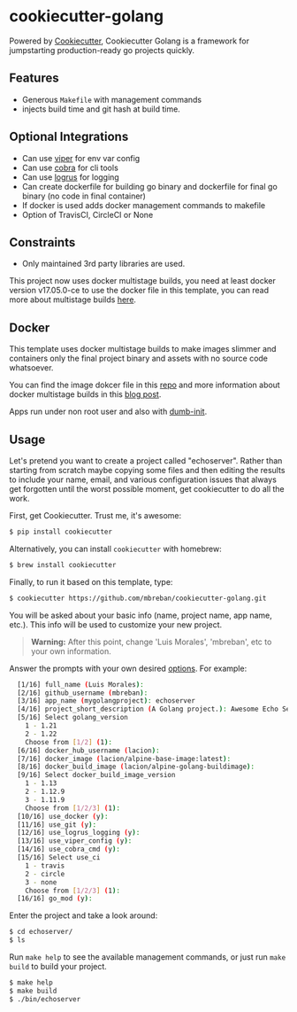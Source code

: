 # cookiecutter-golang

Powered by [Cookiecutter](https://github.com/audreyr/cookiecutter), Cookiecutter Golang is a
framework for jumpstarting production-ready go projects quickly.

## Features

- Generous `Makefile` with management commands
- injects build time and git hash at build time.

## Optional Integrations

- Can use [viper](https://github.com/spf13/viper) for env var config
- Can use [cobra](https://github.com/spf13/cobra) for cli tools
- Can use [logrus](https://github.com/sirupsen/logrus) for logging
- Can create dockerfile for building go binary and dockerfile for final go binary (no code in final
  container)
- If docker is used adds docker management commands to makefile
- Option of TravisCI, CircleCI or None

## Constraints

- Only maintained 3rd party libraries are used.

This project now uses docker multistage builds, you need at least docker version v17.05.0-ce to use
the docker file in this template, you can read more about multistage builds
[here](https://www.critiqus.com/post/multi-stage-docker-builds/).

## Docker

This template uses docker multistage builds to make images slimmer and containers only the final
project binary and assets with no source code whatsoever.

You can find the image dokcer file in this
[repo](https://github.com/lacion/alpine-golang-buildimage) and more information about docker
multistage builds in this [blog post](https://www.critiqus.com/post/multi-stage-docker-builds/).

Apps run under non root user and also with [dumb-init](https://github.com/Yelp/dumb-init).

## Usage

Let's pretend you want to create a project called "echoserver". Rather than starting from scratch
maybe copying some files and then editing the results to include your name, email, and various
configuration issues that always get forgotten until the worst possible moment, get cookiecutter to
do all the work.

First, get Cookiecutter. Trust me, it's awesome:

```sh
$ pip install cookiecutter
```

Alternatively, you can install `cookiecutter` with homebrew:

```sh
$ brew install cookiecutter
```

Finally, to run it based on this template, type:

```sh
$ cookiecutter https://github.com/mbreban/cookiecutter-golang.git
```

You will be asked about your basic info (name, project name, app name, etc.). This info will be used
to customize your new project.

> **Warning:** After this point, change 'Luis Morales', 'mbreban', etc to your own information.

Answer the prompts with your own desired [options](). For example:

```sh
  [1/16] full_name (Luis Morales): 
  [2/16] github_username (mbreban): 
  [3/16] app_name (mygolangproject): echoserver
  [4/16] project_short_description (A Golang project.): Awesome Echo Server
  [5/16] Select golang_version
    1 - 1.21
    2 - 1.22
    Choose from [1/2] (1): 
  [6/16] docker_hub_username (lacion): 
  [7/16] docker_image (lacion/alpine-base-image:latest): 
  [8/16] docker_build_image (lacion/alpine-golang-buildimage): 
  [9/16] Select docker_build_image_version
    1 - 1.13
    2 - 1.12.9
    3 - 1.11.9
    Choose from [1/2/3] (1): 
  [10/16] use_docker (y): 
  [11/16] use_git (y): 
  [12/16] use_logrus_logging (y): 
  [13/16] use_viper_config (y): 
  [14/16] use_cobra_cmd (y): 
  [15/16] Select use_ci
    1 - travis
    2 - circle
    3 - none
    Choose from [1/2/3] (1): 
  [16/16] go_mod (y):
```

Enter the project and take a look around:

```sh
$ cd echoserver/
$ ls
```

Run `make help` to see the available management commands, or just run `make build` to build your
project.

```sh
$ make help
$ make build
$ ./bin/echoserver
```
